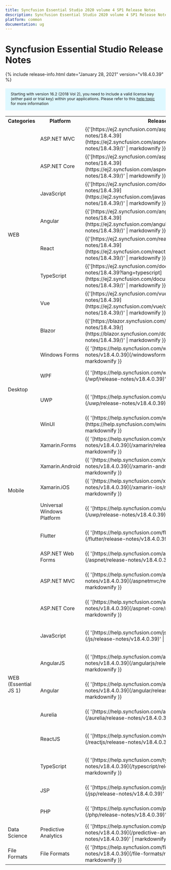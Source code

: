 ```yaml
---
title: Syncfusion Essential Studio 2020 volume 4 SP1 Release Notes  
description: Syncfusion Essential Studio 2020 volume 4 SP1 Release Notes  
platform: common
documentation: ug
---
```


# Syncfusion Essential Studio  Release Notes  

{% include release-info.html date="January 28, 2021"   version="v18.4.0.39" %} 

<style>
#license {
    font-size: .88em!important;
margin-top: 1.5em;     margin-bottom: 1.5em;
    background-color: #def8ff;
    padding: 10px 17px 14px;
}
</style>

<div id="license">
Starting with version 16.2 (2018 Vol 2), you need to include a valid license key (either paid or trial key) within your applications. 
Please refer to this <a href="/common/essential-studio/licensing/license-key">help topic</a> for more information 
</div>



<table>
<tr>
<th>
Categories</th><th>
Platform</th><th>
Release Notes</th><th>
Read Me</th></tr>
<tr>
<td rowspan="8">
WEB 
</td>
<td>
ASP.NET MVC
</td>
<td>{{'[https://ej2.syncfusion.com/aspnetmvc/documentation/release-notes/18.4.39](https://ej2.syncfusion.com/aspnetmvc/documentation/release-notes/18.4.39/)' | markdownify }}
</td>
<td>{{'[http://files2.syncfusion.com/Installs/v18.4.0.39/ReadMe/web/ASPMVC.html](http://files2.syncfusion.com/Installs/v18.4.0.39/ReadMe/web/ASPMVC.html)' | markdownify }}
</td>
</tr>
<tr>
<td>
ASP.NET Core	
</td>
<td>{{'[https://ej2.syncfusion.com/aspnetcore/documentation/release-notes/18.4.39](https://ej2.syncfusion.com/aspnetcore/documentation/release-notes/18.4.39/)' | markdownify }}
</td>
<td>{{'[http://files2.syncfusion.com/Installs/v18.4.0.39/ReadMe/web/ASPNETCORE.html](http://files2.syncfusion.com/Installs/v18.4.0.39/ReadMe/web/ASPNETCORE.html)' | markdownify }}
</td>
</tr>
<tr>
<td>
JavaScript
</td>
<td>{{'[https://ej2.syncfusion.com/documentation/release-notes/18.4.39](https://ej2.syncfusion.com/javascript/documentation/release-notes/18.4.39/)' | markdownify }}
</td>
<td>{{'[http://files2.syncfusion.com/Installs/v18.4.0.39/ReadMe/web/JavaScript.html](http://files2.syncfusion.com/Installs/v18.4.0.39/ReadMe/web/JavaScript.html)' | markdownify }}
</td>
</tr>
<tr>
<td>
Angular
</td>
<td>{{'[https://ej2.syncfusion.com/angular/documentation/release-notes/18.4.39](https://ej2.syncfusion.com/angular/documentation/release-notes/18.4.39/)' | markdownify }}
</td>
<td>{{'[http://files2.syncfusion.com/Installs/v18.4.0.39/ReadMe/web/Angular.html](http://files2.syncfusion.com/Installs/v18.4.0.39/ReadMe/web/Angular.html)' | markdownify }}
</td>
</tr>
<tr>
<td>
React
</td>
<td>{{'[https://ej2.syncfusion.com/react/documentation/release-notes/18.4.39](https://ej2.syncfusion.com/react/documentation/release-notes/18.4.39/)' | markdownify }}
</td>
<td>{{'[http://files2.syncfusion.com/Installs/v18.4.0.39/ReadMe/web/React.html](http://files2.syncfusion.com/Installs/v18.4.0.39/ReadMe/web/React.html)' | markdownify }}
</td>
</tr>
<tr>
<td>
TypeScript
</td>
<td>{{'[https://ej2.syncfusion.com/documentation/release-notes/18.4.39?lang=typescript](https://ej2.syncfusion.com/documentation/release-notes/18.4.39/)' | markdownify }}
</td>
<td>{{'[http://files2.syncfusion.com/Installs/v18.4.0.39/ReadMe/web/TypeScript.html](http://files2.syncfusion.com/Installs/v18.4.0.39/ReadMe/web/TypeScript.html)' | markdownify }}
</td>
</tr>
<tr>
<td>
Vue
</td>
<td>{{'[https://ej2.syncfusion.com/vue/documentation/release-notes/18.4.39](https://ej2.syncfusion.com/vue/documentation/release-notes/18.4.39/)' | markdownify }}
</td>
<td>{{'[http://files2.syncfusion.com/Installs/v18.4.0.39/ReadMe/web/Vue.html](http://files2.syncfusion.com/Installs/v18.4.0.39/ReadMe/web/Vue.html)' | markdownify }}
</td>
</tr>
<tr>
<td>
Blazor
</td>
<td>{{'[https://blazor.syncfusion.com/documentation/release-notes/18.4.39/](https://blazor.syncfusion.com/documentation/release-notes/18.4.39/)' | markdownify }}
</td>
<td>{{'[http://files2.syncfusion.com/Installs/v18.4.0.39/ReadMe/web/Blazor.html](http://files2.syncfusion.com/Installs/v18.4.0.39/ReadMe/web/Blazor.html)' | markdownify }}
</td>
</tr>
<tr>
<td rowspan="4">
Desktop
</td>
<td>
Windows Forms
</td>
<td>{{ '[https://help.syncfusion.com/windowsforms/release-notes/v18.4.0.39](/windowsforms/release-notes/v18.4.0.39)' | markdownify }}
</td>
<td>{{ '[http://files2.syncfusion.com/Installs/v18.4.0.39/ReadMe/WindowsForms.html](http://files2.syncfusion.com/Installs/v18.4.0.39/ReadMe/WindowsForms.html)' | markdownify }}
</td>
</tr>
<tr>
<td>
WPF
</td>
<td>{{ '[https://help.syncfusion.com/wpf/release-notes/v18.4.0.39](/wpf/release-notes/v18.4.0.39)' | markdownify }}
</td>
<td>{{ '[http://files2.syncfusion.com/Installs/v18.4.0.39/ReadMe/WPF.html](http://files2.syncfusion.com/Installs/v18.4.0.39/ReadMe/WPF.html)' | markdownify }}
</td>
</tr>
<tr>
<td>
UWP
</td>
<td>{{ '[https://help.syncfusion.com/uwp/release-notes/v18.4.0.39](/uwp/release-notes/v18.4.0.39)' | markdownify }}
</td>
<td>{{ '[http://files2.syncfusion.com/Installs/v18.4.0.39/ReadMe/UniversalWindows.html](http://files2.syncfusion.com/Installs/v18.4.0.39/ReadMe/UniversalWindows.html)' | markdownify }}
</td>
</tr>
<tr>
<td>
WinUI
</td>
<td>{{ '[https://help.syncfusion.com/winui/release-notes/v18.4.0.39](https://help.syncfusion.com/winui/release-notes/v18.4.0.39)' | markdownify }}
</td>
<td>{{ '[http://files2.syncfusion.com/Installs/v18.4.0.39/ReadMe/WinUI.html](http://files2.syncfusion.com/Installs/v18.4.0.39/ReadMe/WinUI.html)' | markdownify }}
</td>
</tr>
<tr>
<td rowspan="5">
Mobile
</td>
<td>
Xamarin.Forms
</td>
<td>{{ '[https://help.syncfusion.com/xamarin/release-notes/v18.4.0.39](/xamarin/release-notes/v18.4.0.39)' | markdownify }}
</td>
<td>{{ '[http://files2.syncfusion.com/Installs/v18.4.0.39/ReadMe/Xamarin_Forms.html](http://files2.syncfusion.com/Installs/v18.4.0.39/ReadMe/Xamarin_Forms.html)' | markdownify }}
</td>
</tr>
<tr>
<td>
Xamarin.Android
</td>
<td>{{ '[https://help.syncfusion.com/xamarin-android/release-notes/v18.4.0.39](/xamarin-android/release-notes/v18.4.0.39)' | markdownify }}
</td>
<td>{{ '[http://files2.syncfusion.com/Installs/v18.4.0.39/ReadMe/Xamarin_Forms.html](http://files2.syncfusion.com/Installs/v18.4.0.39/ReadMe/Xamarin_Forms.html)' | markdownify }}
</td>
</tr>
<tr>
<td>
Xamarin.iOS
</td>
<td>{{ '[https://help.syncfusion.com/xamarin-ios/release-notes/v18.4.0.39](/xamarin-ios/release-notes/v18.4.0.39)' | markdownify }}
</td>
<td>{{ '[http://files2.syncfusion.com/Installs/v18.4.0.39/ReadMe/Xamarin_Forms.html](http://files2.syncfusion.com/Installs/v18.4.0.39/ReadMe/Xamarin_Forms.html)' | markdownify }}
</td>
</tr>
<tr>
<td>
Universal Windows Platform
</td>
<td>{{ '[https://help.syncfusion.com/uwp/release-notes/v18.4.0.39](/uwp/release-notes/v18.4.0.39)' | markdownify }}
</td>
<td>{{ '[http://files2.syncfusion.com/Installs/v18.4.0.39/ReadMe/UniversalWindows.html](http://files2.syncfusion.com/Installs/v18.4.0.39/ReadMe/UniversalWindows.html)' | markdownify }}
</td>
</tr>
<tr>
<td>
Flutter
</td>
<td>{{ '[https://help.syncfusion.com/flutter/release-notes/v18.4.0.39](/flutter/release-notes/v18.4.0.39)' | markdownify }}
</td>
<td>{{ '[http://files2.syncfusion.com/Installs/v18.4.0.39/ReadMe/Flutter.html](http://files2.syncfusion.com/Installs/v18.4.0.39/ReadMe/Flutter.html)' | markdownify }}
</td>
</tr>
<tr>
<td rowspan="11">
WEB (Essential JS 1)
</td>
<td>
ASP.NET Web Forms
</td>
<td>{{ '[https://help.syncfusion.com/aspnet/release-notes/v18.4.0.39](/aspnet/release-notes/v18.4.0.39)' | markdownify }}
</td>
<td>{{ '[http://files2.syncfusion.com/Installs/v18.4.0.39/ReadMe/essential-js1/ASP.html](http://files2.syncfusion.com/Installs/v18.4.0.39/ReadMe/essential-js1/ASP.html)' | markdownify }}
</td>
</tr>
<tr>
<td>
ASP.NET MVC
</td>
<td>{{ '[https://help.syncfusion.com/aspnetmvc/release-notes/v18.4.0.39](/aspnetmvc/release-notes/v18.4.0.39)' | markdownify }}
</td>
<td>{{ '[http://files2.syncfusion.com/Installs/v18.4.0.39/ReadMe/essential-js1/ASPMVC.html](http://files2.syncfusion.com/Installs/v18.4.0.39/ReadMe/essential-js1/ASPMVC.html)' | markdownify }}
</td>
</tr>
<tr>
<td>
ASP.NET Core
</td>
<td>{{ '[https://help.syncfusion.com/aspnet-core/release-notes/v18.4.0.39](/aspnet-core/release-notes/v18.4.0.39)' | markdownify }}
</td>
<td>
{{ '[http://files2.syncfusion.com/Installs/v18.4.0.39/ReadMe/essential-js1/ASPNETCORE.html](http://files2.syncfusion.com/Installs/v18.4.0.39/ReadMe/essential-js1/ASPNETCORE.html)' | markdownify }}
</td>
</tr>
<tr>
<td>
JavaScript
</td>
<td>{{ '[https://help.syncfusion.com/js/release-notes/v18.4.0.39](/js/release-notes/v18.4.0.39)' | markdownify }}
</td>
<td>{{ '[http://files2.syncfusion.com/Installs/v18.4.0.39/ReadMe/essential-js1/JavaScript.html](http://files2.syncfusion.com/Installs/v18.4.0.39/ReadMe/essential-js1/JavaScript.html)' | markdownify }}
</td>
</tr>
<tr>
<td>
AngularJS
</td>
<td>{{ '[https://help.syncfusion.com/angularjs/release-notes/v18.4.0.39](/angularjs/release-notes/v18.4.0.39)' | markdownify }}
</td>
<td>{{ '[http://files2.syncfusion.com/Installs/v18.4.0.39/ReadMe/essential-js1/AngularJS.html](http://files2.syncfusion.com/Installs/v18.4.0.39/ReadMe/essential-js1/AngularJS.html)' | markdownify }}
</td>
</tr>
<tr>
<td>
Angular
</td>
<td>{{ '[https://help.syncfusion.com/angular/release-notes/v18.4.0.39](/angular/release-notes/v18.4.0.39)' | markdownify }}
</td>
<td>{{ '[http://files2.syncfusion.com/Installs/v18.4.0.39/ReadMe/essential-js1/Angular.html](http://files2.syncfusion.com/Installs/v18.4.0.39/ReadMe/essential-js1/Angular.html)' | markdownify }}
</td>
</tr>
<tr>
<td>
Aurelia
</td>
<td>{{ '[https://help.syncfusion.com/aurelia/release-notes/v18.4.0.39](/aurelia/release-notes/v18.4.0.39)' | markdownify }}
</td>
<td>{{ '[http://files2.syncfusion.com/Installs/v18.4.0.39/ReadMe/essential-js1/Aurelia.html](http://files2.syncfusion.com/Installs/v18.4.0.39/ReadMe/essential-js1/Aurelia.html)' | markdownify }}
</td>
</tr>
<tr>
<td>
ReactJS
</td>
<td>{{ '[https://help.syncfusion.com/reactjs/release-notes/v18.4.0.39](/reactjs/release-notes/v18.4.0.39)' | markdownify }}
</td>
<td>{{ '[http://files2.syncfusion.com/Installs/v18.4.0.39/ReadMe/essential-js1/ReactJS.html](http://files2.syncfusion.com/Installs/v18.4.0.39/ReadMe/essential-js1/ReactJS.html)' | markdownify }}
</td>
</tr>
<tr>
<td>
TypeScript
</td>
<td>{{ '[https://help.syncfusion.com/typescript/release-notes/v18.4.0.39](/typescript/release-notes/v18.4.0.39)' | markdownify }}
</td>
<td>{{ '[http://files2.syncfusion.com/Installs/v18.4.0.39/ReadMe/essential-js1/TypeScript.html](http://files2.syncfusion.com/Installs/v18.4.0.39/ReadMe/essential-js1/TypeScript.html)' | markdownify }}
</td>
</tr>
<tr>
<td>
JSP
</td>
<td>{{ '[https://help.syncfusion.com/jsp/release-notes/v18.4.0.39](/jsp/release-notes/v18.4.0.39)' | markdownify }}
</td>
<td>{{ '[http://files2.syncfusion.com/Installs/v18.4.0.39/ReadMe/essential-js1/JSP.html](http://files2.syncfusion.com/Installs/v18.4.0.39/ReadMe/essential-js1/JSP.html)' | markdownify }}
</td>
</tr>
<tr>
<td>
PHP
</td>
<td>{{ '[https://help.syncfusion.com/php/release-notes/v18.4.0.39](/php/release-notes/v18.4.0.39)' | markdownify }}
</td>
<td>{{ '[http://files2.syncfusion.com/Installs/v18.4.0.39/ReadMe/essential-js1/PHP.html](http://files2.syncfusion.com/Installs/v18.4.0.39/ReadMe/essential-js1/PHP.html)' | markdownify }}
</td>
</tr>
<tr>
<td>
Data Science
</td>
<td>
Predictive Analytics
</td>
<td>{{ '[https://help.syncfusion.com/predictive-analytics/release-notes/v18.4.0.39](/predictive-analytics/release-notes/v18.4.0.39)' | markdownify }}
</td>
<td>
</td>
</tr>
<tr>
<td>
File Formats
</td>
<td>
File Formats
</td>
<td>{{ '[https://help.syncfusion.com/file-formats/release-notes/v18.4.0.39](/file-formats/release-notes/v18.4.0.39)' | markdownify }}
</td>
<td>
</td>
</tr>
</table>